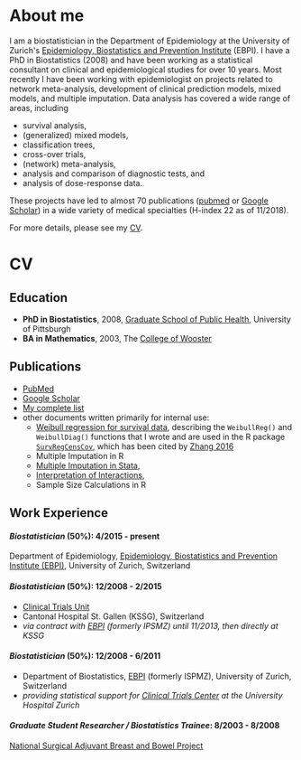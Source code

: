 # About me

I am a biostatistician in the Department of Epidemiology at the University of Zurich's [Epidemiology, Biostatistics and Prevention Institute](http://www.ebpi.uzh.ch) (EBPI). I have a PhD in Biostatistics (2008) and have been working as a statistical consultant on clinical and epidemiological studies for over 10 years. Most recently I have been working with epidemiologist on projects related to network meta-analysis, development of clinical prediction models, mixed models, and multiple imputation. Data analysis has covered a wide range of areas, including

- survival analysis,
- (generalized) mixed models,
- classification trees,
- cross-over trials,
- (network) meta-analysis,
- analysis and comparison of diagnostic tests, and
- analysis of dose-response data.

These projects have led to almost 70 publications ([pubmed](https://www.ncbi.nlm.nih.gov/pubmed?term=((((Zurich%5BAffiliation%5D)%20OR%20St%20Gallen%5BAffiliation%5D)%20OR%20Pittsburgh%5BAffiliation%5D)%20OR%20Gall%5BAffiliation%5D)%20AND%20Haile%20S%5BAuthor%5D) or [Google Scholar](https://scholar.google.com/citations?user=UARLzyIAAAAJ)) in a wide variety of medical specialties (H-index 22 as of 11/2018).

For more details, please see my [CV](cv.html).

# CV

## Education

- **PhD in Biostatistics**, 2008, [Graduate School of Public Health](https://www.publichealth.pitt.edu/), University of Pittsburgh
- **BA in Mathematics**, 2003, The [College of Wooster](https://www.wooster.edu/)

## Publications

* [PubMed](https://www.ncbi.nlm.nih.gov/pubmed?term=((((Zurich%5BAffiliation%5D)%20OR%20St%20Gallen%5BAffiliation%5D)%20OR%20Pittsburgh%5BAffiliation%5D)%20OR%20Gall%5BAffiliation%5D)%20AND%20Haile%20S%5BAuthor%5D)
* [Google Scholar](https://scholar.google.com/citations?user=UARLzyIAAAAJ)
* [My complete list](pubs.html)
* other documents written primarily for internal use: 
	- [Weibull regression for survival data](https://cran.r-project.org/web/packages/SurvRegCensCov/vignettes/weibull.pdf), describing the `WeibullReg()` and `WeibullDiag()` functions that I wrote and are used in the R package [`SurvRegCensCov`](https://cran.r-project.org/package=SurvRegCensCov), which has been cited by [Zhang 2016](https://dx.doi.org/10.21037%2Fatm.2016.08.45)
  - Multiple Imputation in R
  - [Multiple Imputation in Stata](https://www.ebpi.uzh.ch/dam/jcr:cabe835f-d139-4ab2-92f6-5c40e7b2e86a/Mi_intro20160303.pdf), 
  - [Interpretation of Interactions](https://www.ebpi.uzh.ch/dam/jcr:9c0932ec-f621-4b9f-af4d-9cb632697253/InteractionsStataR20170622.pdf), 
  - Sample Size Calculations in R

## Work Experience

#### *Biostatistician* (50%): 4/2015 - present
Department of Epidemiology, [Epidemiology, Biostatistics and Prevention Institute (EBPI)](http://www.ebpi.uzh.ch), University of Zurich, Switzerland
  
#### *Biostatistician* (50%): 12/2008 - 2/2015
  - [Clinical Trials Unit](http://www.ctu.kssg.ch)
  - Cantonal Hospital St. Gallen (KSSG), Switzerland
  - _via contract with [EBPI](http://www.ebpi.uzh.ch) (formerly IPSMZ) until 11/2013, then directly at KSSG_
  
####  *Biostatistician* (50%): 12/2008 - 6/2011
  - Department of Biostatistics, [EBPI](http://www.ebpi.uzh.ch) (formerly ISPMZ), University of Zurich, Switzerland
  - _providing statistical support for [Clinical Trials Center](http://www.ctc-zkf.usz.ch) at the 
          University Hospital Zurich_
          
####  *Graduate Student Researcher / Biostatistics Trainee*: 8/2003 - 8/2008
[National Surgical Adjuvant Breast and Bowel Project](http://www.nsabp.pitt.edu/)
